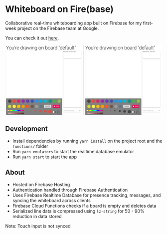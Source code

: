 # Whiteboard on Fire(base)
Collaborative real-time whiteboarding app built on Firebase for my first-week project on the Firebase team at Google.

You can check it out [here](https://wbof.kevinleung.net/).

![](preview.gif?raw=true)

## Development
- Install dependencies by running `yarn install` on the project root and the `functions/` folder
- Run `yarn emulators` to start the realtime database emulator
- Run `yarn start` to start the app

## About
- Hosted on Firebase Hosting
- Authentication handled through Firebase Authentication
- Uses Firebase Realtime Database for presence tracking, messages, and syncing the whiteboard across clients
- Firebase Cloud Functions checks if a board is empty and deletes data
- Serialized line data is compressed using `lz-string` for 50 - 90% reduction in data stored

Note: Touch input is not synced
